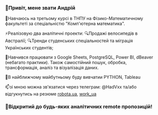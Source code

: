 ### :pushpin:Привіт, мене звати Андрій
🏫Навчаюсь на третьому курсі в ТНПУ на Фізико-Математичному факультеті за спеціальністю "Комп'ютерна математика".

⚡Реалізовую два аналітичні проекти: 
:mag:Продажі велосипедів в Австралії;
:mag:Тренди студенських спеціальностей та міграція Українських студентів;

📝Навчився працювати з Google Sheets, PostgreSQL, Power BI, dBeaver (небагато практики). Також самостійний пошук, обробка, трансформація, аналіз та візуалізація даних.

🌱В найближчому майбутньому буду вивчатии PYTHON, Tableau

📫зі мною можна зв'язатися через телеграм: @HadVxx та/або відгукнутись на резюме [robota.ua](https://robota.ua/my/resumes/24702136), [work_ua](https://www.work.ua/jobseeker/my/resumes/view/?id=14488999)
### :loudspeaker:Відкритий до будь-яких аналітичних remote пропозицій!
